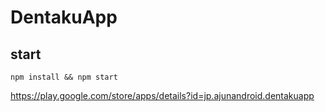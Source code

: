 # DentakuApp
## start
`npm install && npm start`

https://play.google.com/store/apps/details?id=jp.ajunandroid.dentakuapp
